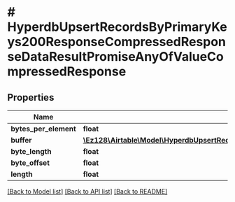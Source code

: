 # # HyperdbUpsertRecordsByPrimaryKeys200ResponseCompressedResponseDataResultPromiseAnyOfValueCompressedResponse

## Properties

Name | Type | Description | Notes
------------ | ------------- | ------------- | -------------
**bytes_per_element** | **float** |  |
**buffer** | [**\Ez128\Airtable\Model\HyperdbUpsertRecordsByPrimaryKeys200ResponseCompressedResponseDataResultPromiseAnyOfValueCompressedResponseBuffer**](HyperdbUpsertRecordsByPrimaryKeys200ResponseCompressedResponseDataResultPromiseAnyOfValueCompressedResponseBuffer.md) |  |
**byte_length** | **float** |  |
**byte_offset** | **float** |  |
**length** | **float** |  |

[[Back to Model list]](../../README.md#models) [[Back to API list]](../../README.md#endpoints) [[Back to README]](../../README.md)
